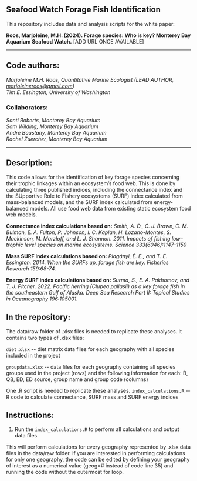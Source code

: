 <!-- badges: start -->
<!-- badges: end -->

## Seafood Watch Forage Fish Identification

This repository includes data and analysis scripts for the white paper:

**Roos, Marjoleine, M.H. (2024). Forage species: Who is key? Monterey Bay Aquarium Seafood Watch.** [ADD URL ONCE AVAILABLE]

---
## Code authors:
*Marjoleine M.H. Roos, Quantitative Marine Ecologist (LEAD AUTHOR, marjoleineroos@gmail.com)*\
*Tim E. Essington, University of Washington*

### Collaborators:
*Santi Roberts, Monterey Bay Aquarium*\
*Sam Wilding, Monterey Bay Aquarium*\
*Andre Boustany, Monterey Bay Aquarium*\
*Rachel Zuercher, Monterey Bay Aquarium*


---
## Description:
This code allows for the identification of key forage species concerning their trophic linkages within an ecosystem’s food web. This is done by calculating three published indices, including the connectance index and the SUpportive Role to Fishery ecosystems (SURF) index calculated from mass-balanced models, and the SURF index calculated from energy-balanced models. All use food web data from existing static ecosystem food web models.

**Connectance index calculations based on:** *Smith, A. D., C. J. Brown, C. M. Bulman, E. A. Fulton, P. Johnson, I. C. Kaplan, H. Lozano-Montes, S. Mackinson, M. Marzloff, and L. J. Shannon. 2011. Impacts of fishing low–trophic level species on marine ecosystems. Science 333(6046):1147-1150*

**Mass SURF index calculations based on:** *Plagányi, É. E., and T. E. Essington. 2014. When the SURFs up, forage fish are key. Fisheries Research 159:68-74.*

**Energy SURF index calculations based on:** *Surma, S., E. A. Pakhomov, and T. J. Pitcher. 2022. Pacific herring (Clupea pallasii) as a key forage fish in the southeastern Gulf of Alaska. Deep Sea Research Part II: Topical Studies in Oceanography 196:105001.*

## In the repository:
The data/raw folder of .xlsx files is needed to replicate these analyses. It contains two types of .xlsx files:

`diet.xlsx` -- diet matrix data files for each geography with all species included in the project

`groupdata.xlsx` -- data files for each geography containing all species groups used in the project (rows) 
and the following information for each: B, QB, ED, ED source, group name and group code (columns)

One .R script is needed to replicate these analyses. 
`index_calculations.R` -- R code to calculate connectance, SURF mass and SURF energy indices

## Instructions:
1. Run the `index_calculations.R` to perform all calculations and output data files.

This will perform calculations for every geography represented by .xlsx data files  in the data/raw folder. If you are interested in performing calculations for only one geography, the code can be edited by defining your geography of interest as a numerical value (geog=# instead of code line 35) and running the code without the outermost for loop. 

